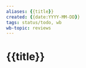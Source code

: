 ```yaml
---
aliases: {{title}}
created: {{date:YYYY-MM-DD}}
tags: status/todo, wb
wb-topic: reviews
---
```


# {{title}}

